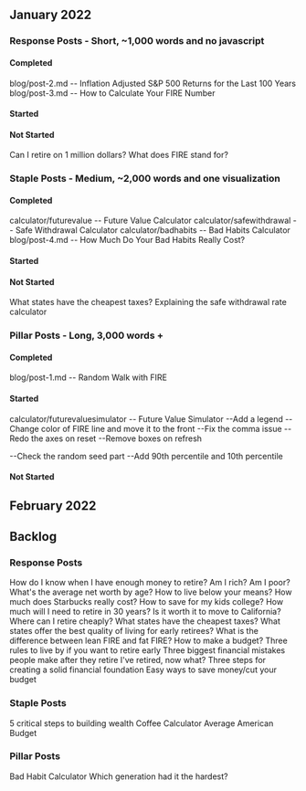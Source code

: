 ## January 2022
### Response Posts - Short, ~1,000 words and no javascript
#### Completed
blog/post-2.md -- Inflation Adjusted S&P 500 Returns for the Last 100 Years
blog/post-3.md -- How to Calculate Your FIRE Number

#### Started

#### Not Started
Can I retire on 1 million dollars?
What does FIRE stand for?

### Staple Posts - Medium, ~2,000 words and one visualization
#### Completed
calculator/futurevalue -- Future Value Calculator
calculator/safewithdrawal -- Safe Withdrawal Calculator
calculator/badhabits -- Bad Habits Calculator
blog/post-4.md -- How Much Do Your Bad Habits Really Cost?

#### Started

#### Not Started
What states have the cheapest taxes?
Explaining the safe withdrawal rate calculator


### Pillar Posts - Long, 3,000 words +
#### Completed
blog/post-1.md -- Random Walk with FIRE

#### Started
calculator/futurevaluesimulator -- Future Value Simulator
--Add a legend
--Change color of FIRE line and move it to the front
--Fix the comma issue
--Redo the axes on reset
--Remove boxes on refresh

--Check the random seed part
--Add 90th percentile and 10th percentile



#### Not Started


## February 2022



## Backlog
### Response Posts
How do I know when I have enough money to retire?
Am I rich?
Am I poor?
What's the average net worth by age?
How to live below your means?
How much does Starbucks really cost?
How to save for my kids college?
How much will I need to retire in 30 years?
Is it worth it to move to California?
Where can I retire cheaply?
What states have the cheapest taxes?
What states offer the best quality of living for early retirees?
What is the difference between lean FIRE and fat FIRE?
How to make a budget?
Three rules to live by if you want to retire early
Three biggest financial mistakes people make after they retire
I've retired, now what?
Three steps for creating a solid financial foundation
Easy ways to save money/cut your budget

### Staple Posts
5 critical steps to building wealth
Coffee Calculator
Average American Budget

### Pillar Posts
Bad Habit Calculator
Which generation had it the hardest?
